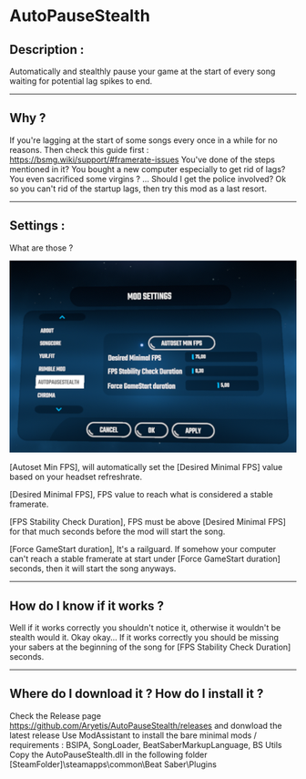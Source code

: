 # AutoPauseStealth

## Description :

Automatically and stealthly pause your game at the start of every song waiting for potential lag spikes to end.

----------

## Why ?

If you're lagging at the start of some songs every once in a while for no reasons.
Then check this guide first : https://bsmg.wiki/support/#framerate-issues
You've done of the steps mentioned in it? You bought a new computer especially to get rid of lags? You even sacrificed some virgins ? ... Should I get the police involved?
Ok so you can't rid of the startup lags, then try this mod as a last resort.

----------

## Settings :

What are those ?

![InGameSettings](https://github.com/Aryetis/AutoPauseStealth/blob/master/AutoPauseStealth/Resources/SettingsMenuInGame.png)

[Autoset Min FPS], will automatically set the [Desired Minimal FPS] value based on your headset refreshrate.

[Desired Minimal FPS], FPS value to reach what is considered a stable framerate.

[FPS Stability Check Duration], FPS must be above [Desired Minimal FPS] for that much seconds before the mod will start the song.

[Force GameStart duration], It's a railguard. If somehow your computer can't reach a stable framerate at start under [Force GameStart duration] seconds, then it will start the song anyways.

----------

## How do I know if it works ?

Well if it works correctly you shouldn't notice it, otherwise it wouldn't be stealth would it.
Okay okay... If it works correctly you should be missing your sabers at the beginning of the song for [FPS Stability Check Duration] seconds.

----------

## Where do I download it ? How do I install it ?

Check the Release page https://github.com/Aryetis/AutoPauseStealth/releases and donwload the latest release
Use ModAssistant to install the bare minimal mods / requirements : BSIPA, SongLoader, BeatSaberMarkupLanguage, BS Utils
Copy the AutoPauseStealth.dll in the following folder [SteamFolder]\steamapps\common\Beat Saber\Plugins
